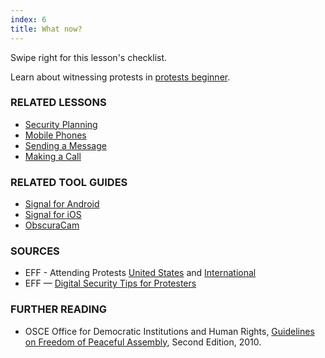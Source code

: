 ```yaml
---
index: 6
title: What now?
---
```

Swipe right for this lesson's checklist.

Learn about witnessing protests in [protests beginner](umbrella://work/protests/beginner).

### RELATED LESSONS

*   [Security Planning](umbrella://assess-your-risk/security-planning)
*   [Mobile Phones](umbrella://communications/mobile-phones)
*   [Sending a Message](umbrella://communications/sending-a-message)
*   [Making a Call](umbrella://communications/making-a-call)

### RELATED TOOL GUIDES

* 	[Signal for Android](umbrella://tools/messagging/s_signal-for-android.md) 
* 	[Signal for iOS](umbrella://tools/messagging/s_signal-for-ios.md)
*	[ObscuraCam](umbrella://tools/messagging/s_obscuracam.md)

### SOURCES

*   EFF - Attending Protests [United States](https://ssd.eff.org/en/module/attending-protests-united-states) and [International](https://ssd.eff.org/en/module/attending-protests-international)
*	EFF — [Digital Security Tips for Protesters](https://www.eff.org/deeplinks/2016/11/digital-security-tips-for-protesters)

### FURTHER READING

*   OSCE Office for Democratic Institutions and Human Rights, [Guidelines on Freedom of Peaceful Assembly](https://www.osce.org/odihr/73405?download=true), Second Edition, 2010.